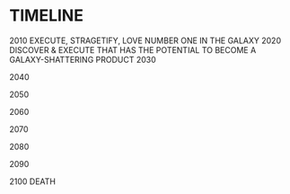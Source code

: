 
# TIMELINE

2010
    EXECUTE, STRAGETIFY, LOVE NUMBER ONE IN THE GALAXY
2020
    DISCOVER & EXECUTE THAT HAS THE POTENTIAL TO BECOME A GALAXY-SHATTERING PRODUCT
2030

2040

2050

2060

2070

2080

2090

2100
    DEATH
